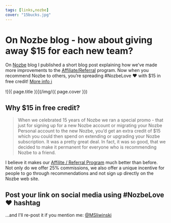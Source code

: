 ```yaml
---
tags: [links,nozbe]
cover: "15bucks.jpg"
---
```


# On Nozbe blog - how about giving away $15 for each new team?

On [Nozbe][n] blog I published a short blog post explaining how we’ve made more improvements to the [Affiliate/Referral](https://nozbe.com/refer) program. Now when you recommend Nozbe to others, you’re spreading #NozbeLove ❤️ with $15 in free credit!
 [More info ℹ️][l]

<!--More-->

![{{ page.title }}](/img/{{ page.cover }})

## Why $15 in free credit?

> When we celebrated 15 years of Nozbe we ran a special promo - that just for signing up for a new Nozbe account or migrating your Nozbe Personal account to the new Nozbe, you’d get an extra credit of $15 which you could then spend on extending or upgrading your Nozbe subscription. It was a pretty great deal. In fact, it was so good, that we decided to make it permanent for everyone who is recommending Nozbe to a friend.

I believe it makes our [Affilite / Referral Program](https://nozbe.com/refer/) much better than before. Not only do we offer 25% commissions, we also offer a unique incentive for people to go through recommendations and not sign up directly on the Nozbe web site.

## Post your link on social media using #NozbeLove ❤️ hashtag

…and I'll re-post it if you mention me: [@MSliwinski](https://twitter.com/MSliwinski)

[l]: https://nozbe.com/blog/referral-program-nozbe-15-dollars-for-everyone/

[n]: https://michael.gratis/nozbe
[np]: https://michael.gratis/nozbepersonal